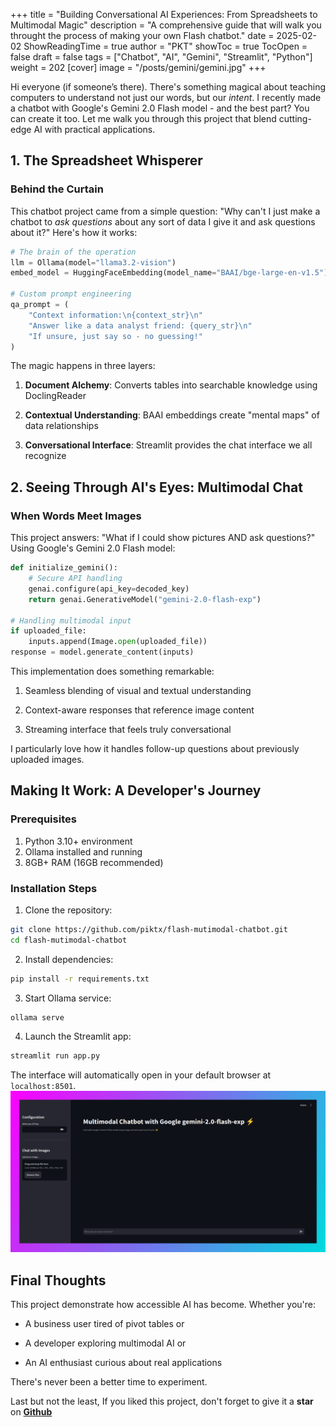 +++
title = "Building Conversational AI Experiences: From Spreadsheets to Multimodal Magic"
description = "A comprehensive guide that will walk you throught the process of making your own Flash chatbot."
date = 2025-02-02
ShowReadingTime = true
author = "PKT"
showToc = true
TocOpen = false
draft = false
tags = ["Chatbot", "AI", "Gemini", "Streamlit", "Python"]
weight = 202
[cover]
image = "/posts/gemini/gemini.jpg"
+++

Hi everyone (if someone’s there). There's something magical about teaching computers to understand not just our words, but our _intent_. I recently made a chatbot with Google's Gemini 2.0 Flash model - and the best part? You can create it too. Let me walk you through this project that blend cutting-edge AI with practical applications.

## 1. The Spreadsheet Whisperer

### Behind the Curtain

This chatbot project came from a simple question: "Why can't I just make a chatbot to _ask questions_ about any sort of data I give it and ask questions about it?" Here's how it works:

```py
# The brain of the operation
llm = Ollama(model="llama3.2-vision")
embed_model = HuggingFaceEmbedding(model_name="BAAI/bge-large-en-v1.5")

# Custom prompt engineering
qa_prompt = (
    "Context information:\n{context_str}\n"
    "Answer like a data analyst friend: {query_str}\n"
    "If unsure, just say so - no guessing!"
)
```
The magic happens in three layers:

1. **Document Alchemy**: Converts tables into searchable knowledge using DoclingReader

2. **Contextual Understanding**: BAAI embeddings create "mental maps" of data relationships

3. **Conversational Interface**: Streamlit provides the chat interface we all recognize

## 2. Seeing Through AI's Eyes: Multimodal Chat
### When Words Meet Images

This project answers: "What if I could show pictures AND ask questions?" Using Google's Gemini 2.0 Flash model:
```py
def initialize_gemini():
    # Secure API handling
    genai.configure(api_key=decoded_key)
    return genai.GenerativeModel("gemini-2.0-flash-exp")

# Handling multimodal input
if uploaded_file:
    inputs.append(Image.open(uploaded_file))
response = model.generate_content(inputs)
```
This implementation does something remarkable:

1. Seamless blending of visual and textual understanding

2. Context-aware responses that reference image content

3. Streaming interface that feels truly conversational

I particularly love how it handles follow-up questions about previously uploaded images.

## Making It Work: A Developer's Journey
###  Prerequisites
1. Python 3.10+ environment
2. Ollama installed and running
3. 8GB+ RAM (16GB recommended)

### Installation Steps
1. Clone the repository:
```sh
git clone https://github.com/piktx/flash-mutimodal-chatbot.git
cd flash-mutimodal-chatbot
```

2. Install dependencies:
```sh
pip install -r requirements.txt
```

3. Start Ollama service:
```sh
ollama serve
```

4. Launch the Streamlit app:
```sh
streamlit run app.py
```
The interface will automatically open in your default browser at `localhost:8501`.
![](/projects/gemini/gemini.png)

## Final Thoughts

This project demonstrate how accessible AI has become. Whether you're:

- A business user tired of pivot tables or

- A developer exploring multimodal AI or

- An AI enthusiast curious about real applications

There's never been a better time to experiment.

Last but not the least, If you liked this project, don't forget to give it a **star** on **[Github](https://github.com/piktx/flash-mutimodal-chatbot)**